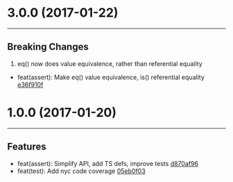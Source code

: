 # 3.0.0 (2017-01-22)
---

## Breaking Changes

1. eq() now does value equivalence, rather than referential equality
  - feat(assert): Make eq() value equivalence, is() referential equality [e36f910f](/commits/e36f910fcb1572171e86cb4d85ca51764e186af7)

# 1.0.0 (2017-01-20)
---

## Features

- feat(assert): Simplify API, add TS defs, improve tests [d870af96](/commits/d870af96472700d220b1c7d453a36e40a8657118)
- feat(test): Add nyc code coverage [05eb0f03](/commits/05eb0f03d7fb79adc8e99367a4d11a288d8f5bdb)


